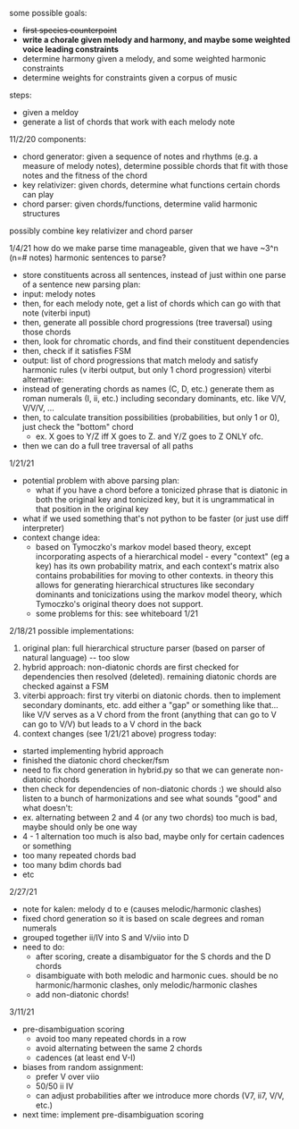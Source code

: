 some possible goals:
- ~~first species counterpoint~~
- **write a chorale given melody and harmony, and maybe some weighted voice leading constraints**
- determine harmony given a melody, and some weighted harmonic constraints
- determine weights for constraints given a corpus of music

steps:
- given a meldoy
- generate a list of chords that work with each melody note

11/2/20
components:
- chord generator: given a sequence of notes and rhythms (e.g. a measure of melody notes), determine possible chords that fit with those notes and the fitness of the chord
- key relativizer: given chords, determine what functions certain chords can play
- chord parser: given chords/functions, determine valid harmonic structures

possibly combine key relativizer and chord parser

1/4/21
how do we make parse time manageable, given that we have ~3^n (n=# notes) harmonic sentences to parse?
- store constituents across all sentences, instead of just within one parse of a sentence
new parsing plan:
- input: melody notes
- then, for each melody note, get a list of chords which can go with that note (viterbi input)
- then, generate all possible chord progressions (tree traversal) using those chords
- then, look for chromatic chords, and find their constituent dependencies
- then, check if it satisfies FSM
- output: list of chord progressions that match melody and satisfy harmonic rules (v iterbi output, but only 1 chord progression)
viterbi alternative:
- instead of generating chords as names (C, D, etc.) generate them as roman numerals (I, ii, etc.) including secondary dominants, etc. like V/V, V/V/V, ...
- then, to calculate transition possibilities (probabilities, but only 1 or 0), just check the "bottom" chord
  - ex. X goes to Y/Z iff X goes to Z. and Y/Z goes to Z ONLY ofc.
- then we can do a full tree traversal of all paths

1/21/21
- potential problem with above parsing plan:
  - what if you have a chord before a tonicized phrase that is diatonic in both the original key and tonicized key, but it is ungrammatical in that position in the original key
- what if we used something that's not python to be faster (or just use diff interpreter)
- context change idea:
  - based on Tymoczko's markov model based theory, except incorporating aspects of a hierarchical model - every "context" (eg a key) has its own probability matrix, and each context's matrix also contains probabilities for moving to other contexts. in theory this allows for generating hierarchical structures like secondary dominants and tonicizations using the markov model theory, which Tymoczko's original theory does not support.
  - some problems for this: see whiteboard 1/21

2/18/21
possible implementations:
1. original plan: full hierarchical structure parser (based on parser of natural language) -- too slow
2. hybrid approach: non-diatonic chords are first checked for dependencies then resolved (deleted). remaining diatonic chords are checked against a FSM
3. viterbi approach: first try viterbi on diatonic chords. then to implement secondary dominants, etc. add either a "gap" or something like that... like V/V serves as a V chord from the front (anything that can go to V can go to V/V) but leads to a V chord in the back
4. context changes (see 1/21/21 above)
progress today:
- started implementing hybrid approach
- finished the diatonic chord checker/fsm
- need to fix chord generation in hybrid.py so that we can generate non-diatonic chords
- then check for dependencies of non-diatonic chords :)
we should also listen to a bunch of harmonizations and see what sounds "good" and what doesn't:
- ex. alternating between 2 and 4 (or any two chords) too much is bad, maybe should only be one way
- 4 - 1 alternation too much is also bad, maybe only for certain cadences or something
- too many repeated chords bad
- too many bdim chords bad
- etc

2/27/21
- note for kalen: melody d to e (causes melodic/harmonic clashes)
- fixed chord generation so it is based on scale degrees and roman numerals
- grouped together ii/IV into S and V/viio into D
- need to do:
  - after scoring, create a disambiguator for the S chords and the D chords
  - disambiguate with both melodic and harmonic cues. should be no harmonic/harmonic clashes, only melodic/harmonic clashes
  - add non-diatonic chords!

3/11/21
- pre-disambiguation scoring
  - avoid too many repeated chords in a row
  - avoid alternating between the same 2 chords
  - cadences (at least end V-I)
- biases from random assignment:
  - prefer V over viio
  - 50/50 ii IV
  - can adjust probabilities after we introduce more chords (V7, ii7, V/V, etc.)
- next time: implement pre-disambiguation scoring
